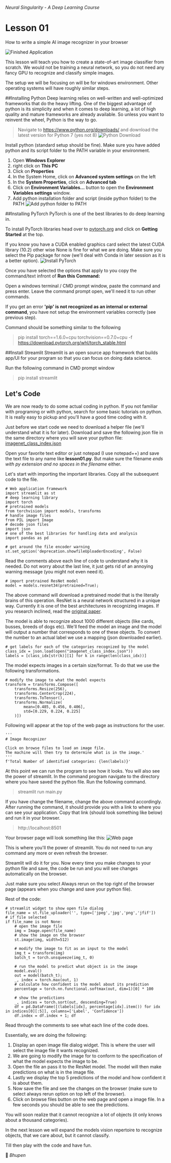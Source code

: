 _Neural Singularity - A Deep Learning Course_
# Lesson 01
How to write a simple AI image recognizer in your browser

![Finished Application](image01.png)

This lesson will teach you how to create a state-of-art image classifier from scratch. We would not be training a neural network, so you do not need any fancy GPU to recognize and classify simple images.

The setup we will be focusing on will be for windows environment. Other operating systems will have roughly similar steps.

##Installing Python
Deep learning relies on well-written and well-optimized frameworks that do the heavy lifting. One of the biggest advantage of python is its simplicity and when it comes to deep learning, a lot of high quality and mature frameworks are already available. So unless you want to reinvent the wheel, Python is the way to go.
> Navigate to https://www.python.org/downloads/ and download the latest version for Python 7 (yes not 8)
![Python Download](image02.png)

Install python (standard setup should be fine). Make sure you have added python and its script folder to the PATH variable in your environment.

1. Open **Windows Explorer**
2. right click on **This PC**
3. Click on **Properties**
4. In the System Home, click on **Advanced system settings** on the left
5. In the **System Properties**, click on **Advanced tab**
6. Click on **Environment Variables...** button to open the **Environment Variables settings** window.
7. Add python installation folder and script (inside python folder) to the PATH
![Add python folder to PATH](image03.png)

##Installing PyTorch
PyTorch is one of the best libraries to do deep learning in.
 
To install PyTorch libraries head over to [pytorch.org](http://www.pytorch.org) and click on **Getting Started** at the top. 

If you know you have a CUDA enabled graphics card select the latest CUDA library (10.2) other wise None is fine for what we are doing. Make sure you select the Pip package for now (we'll deal with Conda in later session as it is a better option).
![Install PyTorch](image04.png)

Once you have selected the options that apply to you copy the command/text infront of **Run this Command:**

Open a windows terminal / CMD prompt window, paste the command and press enter. Leave the command prompt open, we'll need it to run other commands. 

If you get an error **'pip' is not recognized as an internal or external command**, you have not setup the environment variables correctly (see previous step). 

Command should be something similar to the following
> pip install torch==1.6.0+cpu torchvision==0.7.0+cpu -f https://download.pytorch.org/whl/torch_stable.html

##Install Streamlit
Streamlit is an open source app framework that builds app/UI for your program so that you can focus on doing data science.

Run the following command in CMD prompt window
>pip install streamlit

## Let's Code
We are now ready to do some actual coding in python. If you not familiar with programing or with python, search for some basic tutorials on python. It is really easy to pickup and you'll have a good time coding with it.

Just before we start code we need to download a helper file (we'll understand what it is for later). Download and save the following json file in the same directory where you will save your python file: [imagenet_class_index.json](https://s3.amazonaws.com/deep-learning-models/image-models/imagenet_class_index.json)

Open your favorite text editor or just notepad (I use notepad++) and save the text file to any name like **lesson01.py**. But make sure the filename _ends with py extension and no spaces in the filename_ either.

Let's start with importing the important libraries. Copy all the subsequent code to the file.

    # Web application framework
    import streamlit as st
    # deep learning library
    import torch
    # pretrained models
    from torchvision import models, transforms
    # handle image files
    from PIL import Image
    # decode json files
    import json
    # one of the best libraries for handling data and analysis
    import pandas as pd
    
    # get around the file encoder warning
    st.set_option('deprecation.showfileUploaderEncoding', False)

Read the comments above each line of code to understand why it is needed.
Do not worry about the last line, it just gets rid of an annoying warning message (you might not even need it).

    # import pretrained ResNet model
    model = models.resnet34(pretrained=True);

The above command will download a pretrained model that is the literally brains of this operation. ResNet is a neural network structured in a unique way. Currently it is one of the best architectures in recognizing images.
If you research inclined, read the [original paper](https://arxiv.org/abs/1512.03385).

The model is able to recognize about 1000 different objects (like cards, busses, breeds of dogs etc). We'll feed the model an image and the model will output a number that corresponds to one of these objects. To convert the number to an actual label we use a mapping (json downloaded earlier).

    # get labels for each of the categories recognized by the model
    class_idx = json.load(open("imagenet_class_index.json"))
    labels = [class_idx[str(k)][1] for k in range(len(class_idx))]

The model expects images in a certain size/format. To do that we use the following transformations.

    # modify the image to what the model expects
    transform = transforms.Compose([
        transforms.Resize(256),
        transforms.CenterCrop(224),
        transforms.ToTensor(),
        transforms.Normalize(
            mean=[0.485, 0.456, 0.406],
            std=[0.229, 0.224, 0.225]
        )])
 
Following will appear at the top of the web page as instructions for the user.
 
    '''
    # Image Recognizer
    
    Click on browse files to load an image file.
    The machine will then try to determine what is in the image.'
    '''
    f'Total Number of identified categories: {len(labels)}'

At this point we can run the program to see how it looks. You will also see the power of streamlit. In the command program navigate to the directory where you have saved the python file. Run the following command.
>streamlit run main.py

If you have change the filename, change the above command accordingly. After running the command, it should provide you with a link to where you can see your application. Copy that link (should look something like below) and run it in your browser.
>http://localhost:8501

Your browser page will look something like this:
![Web page](image05.png)

This is where you'll the power of streamlit. You do not need to run any command any more or even refresh the browser.

Streamlit will do it for you. Now every time you make changes to your python file and save, the code be run and you will see changes automatically on the browser.

Just make sure you select Always rerun on the top right of the browser page (appears when you change and save your python file).

Rest of the code:

    # streamlit widget to show open file dialog
    file_name = st.file_uploader('', type=['jpeg','jpg','png','jfif'])
    # if file selected
    if file_name is not None:
        # open the image file
        img = Image.open(file_name)
        # show the image on the browser
        st.image(img, width=512)
        
        # modify the image to fit as an input to the model
        img_t = transform(img)
        batch_t = torch.unsqueeze(img_t, 0)
    
        # run the model to predict what object is in the image
        model.eval()
        out = model(batch_t);
        _, index = torch.max(out, 1)
        # calculate how confident is the model about its prediction
        percentage = torch.nn.functional.softmax(out, dim=1)[0] * 100

        # show the predictions
        _, indices = torch.sort(out, descending=True)
        df = pd.DataFrame([(labels[idx], percentage[idx].item()) for idx in indices[0][:5]], columns=['Label', 'Confidence'])
        df.index = df.index + 1; df

Read through the comments to see what each line of the code does.

Essentially, we are doing the following:
1. Display an open image file dialog widget. This is where the user will select the image file it wants recognized.
2. We are going to modify the image for to conform to the specification of what the model expects the image to be.
3. Open the file an pass it to the ResNet model. The model will then make predictions on what is in the image file.
4. Lastly we display the top 5 predictions of the model and how confident it is about them.
5. Now save the file and see the changes on the browser (make sure to select always rerun option on top left of the browser).
6. Click on browse files button on the web page and open a image file. In a few seconds you should be able to see the predictions.

You will soon realize that it cannot recognize a lot of objects (it only knows about a thousand categories).

In the next lesson we will expand the models vision repertoire to recognize objects, that we care about, but it cannot classify.

Till then play with the code and have fun.

:pray:
_Bhupen_
